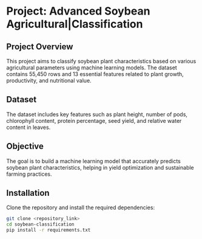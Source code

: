 # Project: Advanced Soybean Agricultural|Classification

## Project Overview
This project aims to classify soybean plant characteristics based on various agricultural parameters using machine learning models. The dataset contains 55,450 rows and 13 essential features related to plant growth, productivity, and nutritional value.

## Dataset
The dataset includes key features such as plant height, number of pods, chlorophyll content, protein percentage, seed yield, and relative water content in leaves.

## Objective
The goal is to build a machine learning model that accurately predicts soybean plant characteristics, helping in yield optimization and sustainable farming practices.

## Installation
Clone the repository and install the required dependencies:

```bash
git clone <repository_link>
cd soybean-classification
pip install -r requirements.txt
